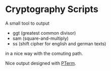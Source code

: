 # Cryptography Scripts

A small tool to output

- ggt (greatest common divisor)
- sam (square-and-multiply)
- ss (shift cipher for english and german texts)

in a nice way with the comuting path.

Nice output designed with [PTerm](https://github.com/pterm/pterm).
